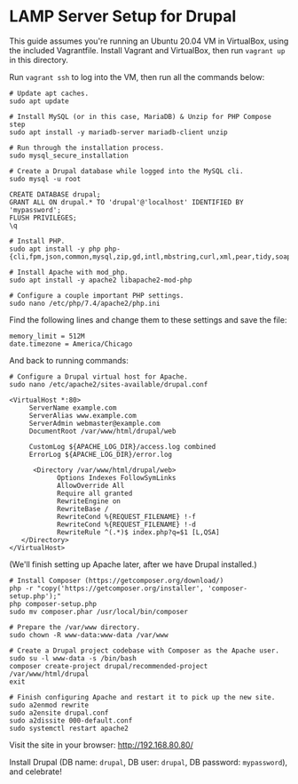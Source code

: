 # LAMP Server Setup for Drupal

This guide assumes you're running an Ubuntu 20.04 VM in VirtualBox, using the included Vagrantfile. Install Vagrant and VirtualBox, then run `vagrant up` in this directory.

Run `vagrant ssh` to log into the VM, then run all the commands below:

```
# Update apt caches.
sudo apt update

# Install MySQL (or in this case, MariaDB) & Unzip for PHP Compose step
sudo apt install -y mariadb-server mariadb-client unzip

# Run through the installation process.
sudo mysql_secure_installation

# Create a Drupal database while logged into the MySQL cli.
sudo mysql -u root

CREATE DATABASE drupal;
GRANT ALL ON drupal.* TO 'drupal'@'localhost' IDENTIFIED BY 'mypassword';
FLUSH PRIVILEGES;
\q

# Install PHP.
sudo apt install -y php php-{cli,fpm,json,common,mysql,zip,gd,intl,mbstring,curl,xml,pear,tidy,soap,bcmath,xmlrpc}

# Install Apache with mod_php.
sudo apt install -y apache2 libapache2-mod-php

# Configure a couple important PHP settings.
sudo nano /etc/php/7.4/apache2/php.ini
```

Find the following lines and change them to these settings and save the file:

```
memory_limit = 512M
date.timezone = America/Chicago
```

And back to running commands:

```
# Configure a Drupal virtual host for Apache.
sudo nano /etc/apache2/sites-available/drupal.conf
```

```
<VirtualHost *:80>
     ServerName example.com
     ServerAlias www.example.com
     ServerAdmin webmaster@example.com
     DocumentRoot /var/www/html/drupal/web

     CustomLog ${APACHE_LOG_DIR}/access.log combined
     ErrorLog ${APACHE_LOG_DIR}/error.log

      <Directory /var/www/html/drupal/web>
            Options Indexes FollowSymLinks
            AllowOverride All
            Require all granted
            RewriteEngine on
            RewriteBase /
            RewriteCond %{REQUEST_FILENAME} !-f
            RewriteCond %{REQUEST_FILENAME} !-d
            RewriteRule ^(.*)$ index.php?q=$1 [L,QSA]
   </Directory>
</VirtualHost>
```

(We'll finish setting up Apache later, after we have Drupal installed.)

```
# Install Composer (https://getcomposer.org/download/)
php -r "copy('https://getcomposer.org/installer', 'composer-setup.php');"
php composer-setup.php
sudo mv composer.phar /usr/local/bin/composer

# Prepare the /var/www directory.
sudo chown -R www-data:www-data /var/www

# Create a Drupal project codebase with Composer as the Apache user.
sudo su -l www-data -s /bin/bash
composer create-project drupal/recommended-project /var/www/html/drupal
exit

# Finish configuring Apache and restart it to pick up the new site.
sudo a2enmod rewrite
sudo a2ensite drupal.conf
sudo a2dissite 000-default.conf
sudo systemctl restart apache2
```

Visit the site in your browser: http://192.168.80.80/

Install Drupal (DB name: `drupal`, DB user: `drupal`, DB password: `mypassword`), and celebrate!
